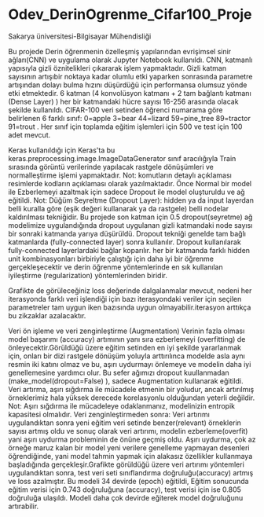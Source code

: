 # Odev_DerinOgrenme_Cifar100_Proje
Sakarya üniversitesi-Bilgisayar Mühendisliği

Bu projede Derin öğrenmenin özelleşmiş yapılarından evrişimsel sinir ağları(CNN) ve uygulama olarak Jupyter Notebook kullanıldı. CNN, katmanlı yapısıyla gizli öznitelikleri çıkararak işlem yapmaktadır. Gizli katman sayısının artışıbir noktaya kadar olumlu etki yaparken sonrasında parametre artışından dolayı bulma hızını düşürdüğü için performansa olumsuz yönde etki etmektedir. 6 katman (4 konvolüsyon katmanı + 2 tam bağlantı katmanı (Dense Layer) ) her bir katmandaki hücre sayısı 16-256 arasında olacak şekilde kullanıldı. CIFAR-100 veri setinden öğrenci numarama göre belirlenen 6 farklı sınıf: 0=apple 3=bear 44=lizard 59=pine_tree 89=tractor 91=trout . Her sınıf için toplamda eğitim işlemleri için 500 ve test için 100 adet mevcut.

Keras kullanıldığı için Keras'ta bu keras.preprocessing.image.ImageDataGenerator sınıf aracılığıyla Train sırasında görüntü verilerinde yapılacak rastgele dönüşümleri ve normalleştirme işlemi yapmaktadır. Not: komutların detaylı açıklaması resimlerde kodların açıklaması olarak yazılmaktadır.
Önce Normal bir model ile Ezberlemeyi azaltmak için sadece Dropout ile model oluşturuldu ve ağ eğitildi.
Not: Düğüm Seyreltme (Dropout Layer): hidden ya da input layerdan belli kuralla göre (eşik değeri kullanarak ya da rastgele) belli nodelar kaldırılması tekniğidir. Bu projede son katman için 0.5 dropout(seyretme) ağ modelimize uygulandığında dropout uygulanan gizli katmandaki node sayısı bir sonraki katmanda yarıya düşürüldü. 
Dropout tekniği genelde tam bağlı katmanlarda (fully-connected layer) sonra kullanılır. Dropout kullanılarak fully-connected layerlardaki bağlar koparılır. her bir katmanda farklı hidden unit kombinasyonları birbiriyle çalıştığı için daha iyi bir öğrenme gerçekleşecektir ve derin öğrenme yöntemlerinde en sık kullanılan iyileştirme (regularization) yöntemlerinden biridir.

Grafikte de görüleceğiniz loss değerinde dalgalanmalar mevcut, nedeni her iterasyonda farklı veri işlendiği için bazı iterasyondaki veriler için seçilen parametreler tam uygun iken bazısında uygun olmayabilir.iterasyon arttıkça bu zikzaklar azalacaktır. 

Veri ön işleme ve veri zenginleştirme (Augmentation)
Verinin fazla olması model başarımı (accuracy) artımının yanı sıra ezberlemeyi (overfitting) de önleyecektir.Görüldüğü üzere eğitim setinden en iyi şekilde yararlanmak için, onları bir dizi rastgele dönüşüm yoluyla arttırılınca modelde asla aynı resmin iki katını olmaz ve bu, aşırı uydurmayı önlemeye ve modelin daha iyi genellemesine yardımcı olur. Bu sefer ağımızı dropout kuullanmadan (make_model(dropout=False) ), sadece Augmentation kullanarak eğitildi. Veri artırma, aşırı sığdırma ile mücadele etmenin bir yoludur, ancak artırılmış örneklerimiz hala yüksek derecede korelasyonlu olduğundan yeterli değildir. 
Not: Aşırı sığdırma ile mücadeleye odaklanmanız, modelinizin entropik kapasitesi olmalıdır.
Veri zenginleştirmeden sonra: Veri artırımı uygulandıktan sonra yeni eğitim veri setinde benzer(relevant) örneklerin sayısı artmış oldu ve sonuç olarak veri artırımı, modelin ezberleme(overfit) yani aşırı uydurma probleminin de önüne geçmiş oldu. Aşırı uydurma, çok az örneğe maruz kalan bir model yeni verilere genelleme yapmayan desenleri öğrendiğinde, yani model tahmin yapmak için alakasız özellikler kullanmaya başladığında gerçekleşir.Grafikte görüldüğü üzere veri artırımı yöntemleri uygulandıktan sonra, test veri seti sınıflandırma doğruluğu(accuracy) artmış ve loss azalmıştır.
 Bu modeli 34 devirde (epoch) eğitildi, Eğitim sonucunda eğitim verisi için 0.743  doğruluğuna (accuracy), test verisi için ise 0.805 doğruluğa ulaşıldı. Modeli daha çok devirde eğiterek model doğruluğunu artırabilir. 



